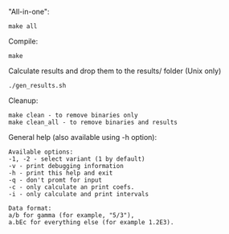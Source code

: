 "All-in-one":

	make all

Compile:

	make

Calculate results and drop them to the results/ folder (Unix only)

	./gen_results.sh

Cleanup:

	make clean - to remove binaries only
	make clean_all - to remove binaries and results

General help (also available using -h option):

	Available options:
	-1, -2 - select variant (1 by default)
	-v - print debugging information
	-h - print this help and exit
	-q - don't promt for input
	-c - only calculate an print coefs.
	-i - only calculate and print intervals

	Data format:
	a/b for gamma (for example, "5/3"),
	a.bEc for everything else (for example 1.2E3).
